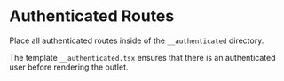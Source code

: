 # Authenticated Routes

Place all authenticated routes inside of the `__authenticated` directory.

The template `__authenticated.tsx` ensures that there is an authenticated user before rendering the outlet.